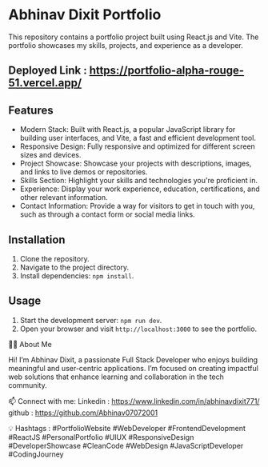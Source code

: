 # Abhinav Dixit Portfolio

This repository contains a portfolio project built using React.js and Vite. The portfolio showcases my skills, projects, and experience as a developer.

## Deployed Link :  https://portfolio-alpha-rouge-51.vercel.app/

## Features

- Modern Stack: Built with React.js, a popular JavaScript library for building user interfaces, and Vite, a fast and efficient development tool.
- Responsive Design: Fully responsive and optimized for different screen sizes and devices.
- Project Showcase: Showcase your projects with descriptions, images, and links to live demos or repositories.
- Skills Section: Highlight your skills and technologies you're proficient in.
- Experience: Display your work experience, education, certifications, and other relevant information.
- Contact Information: Provide a way for visitors to get in touch with you, such as through a contact form or social media links.

## Installation

1. Clone the repository.
2. Navigate to the project directory.
3. Install dependencies: `npm install`.

## Usage

1. Start the development server: `npm run dev`.
2. Open your browser and visit `http://localhost:3000` to see the portfolio.

🧑‍💻 About Me

Hi! I’m Abhinav Dixit, a passionate Full Stack Developer who enjoys building meaningful and user-centric applications. I’m focused on creating impactful web solutions that enhance learning and collaboration in the tech community.

📫 Connect with me: Linkedin : https://www.linkedin.com/in/abhinavdixit771/ github : https://github.com/Abhinav07072001

💡 Hashtags :
#PortfolioWebsite #WebDeveloper #FrontendDevelopment #ReactJS #PersonalPortfolio #UIUX #ResponsiveDesign #DeveloperShowcase #CleanCode #WebDesign #JavaScriptDeveloper #CodingJourney




